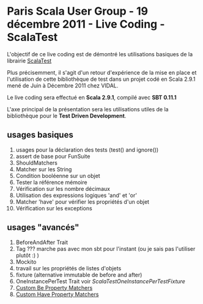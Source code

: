 Paris Scala User Group - 19 décembre 2011 - Live Coding - ScalaTest
===================================================================

L'objectif de ce live coding est de démontré les utilisations basiques de la librairie [ScalaTest](http://www.scalatest.org/)

Plus précisemment, il s'agit d'un retour d'expérience de la mise en place et l'utilisation de cette
bibliothèque de test dans un projet codé en Scala 2.9.1 mené de Juin à Décembre 2011 chez VIDAL.

Le live coding sera effectué en **Scala 2.9.1**, compilé avec **SBT 0.11.1**

L'axe principal de la présentation sera les utilisations utiles de la bibliothèque pour le **Test Driven Development**.

usages basiques
---------------

1.  usages pour la déclaration des tests (test() and ignore())
2.  assert de base pour FunSuite
3.  ShouldMatchers
4.  Matcher sur les String
5.  Condition booléenne sur un objet
6.  Tester la référence mémoire
7.  Vérification sur les nombre décimaux
8.  Utilisation des expressions logiques 'and' et 'or'
9.  Matcher 'have' pour vérifier les propriétés d'un objet
10. Vérification sur les exceptions

usages "avancés"
----------------

1.  BeforeAndAfter Trait
2.  Tag ??? marche pas avec mon sbt pour l'instant (ou je sais pas l'utiliser plutôt :) )
3.  Mockito
4.  travail sur les propriétés de listes d'objets
5.  fixture (alternative immutable de before and after)
6.  OneInstancePerTest Trait voir *ScalaTestOneInstancePerTestFixture*
7.  [Custom Be Property Matchers](http://www.scalatest.org/scaladoc/1.6.1/org/scalatest/matchers/BePropertyMatcher.html)
8.  [Custom Have Property Matchers](http://www.scalatest.org/scaladoc/1.6.1/org/scalatest/matchers/HavePropertyMatcher.html)